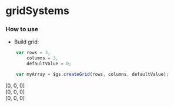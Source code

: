 # gridSystems


### How to use
- Build grid:

```javascript
    var rows = 3,
        columns = 3,
        defaultValue = 0;

    var myArray = $gs.createGrid(rows, columns, defaultValue);
```

[0, 0, 0]<br>
[0, 0, 0]<br>
[0, 0, 0]<br>



